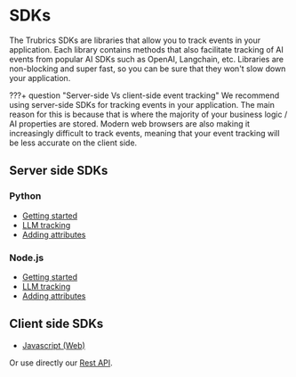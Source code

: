 # SDKs

The Trubrics SDKs are libraries that allow you to track events in your application. Each library contains methods that also facilitate tracking of AI events from popular AI SDKs such as OpenAI, Langchain, etc. Libraries are non-blocking and super fast, so you can be sure that they won't slow down your application.

???+ question "Server-side Vs client-side event tracking"
    We recommend using server-side SDKs for tracking events in your application. The main reason for this is because that is where the majority of your business logic / AI properties are stored. Modern web browsers are also making it increasingly difficult to track events, meaning that your event tracking will be less accurate on the client side.

## Server side SDKs

### Python
- [Getting started](python.md)
- [LLM tracking](python_llm_tracking.md)
- [Adding attributes](python_attributes.md)

### Node.js
- [Getting started](node.md)
- [LLM tracking](node_llm_tracking.md)
- [Adding attributes](node_attributes.md)

## Client side SDKs
- [Javascript (Web)](javascript.md)

Or use directly our [Rest API](../../api_reference/api_reference.md).
